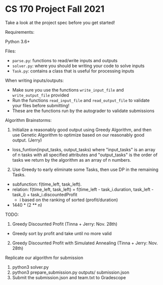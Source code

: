 # CS 170 Project Fall 2021

Take a look at the project spec before you get started!

Requirements:

Python 3.6+

Files:
- `parse.py`: functions to read/write inputs and outputs
- `solver.py`: where you should be writing your code to solve inputs
- `Task.py`: contains a class that is useful for processing inputs

When writing inputs/outputs:
- Make sure you use the functions `write_input_file` and `write_output_file` provided
- Run the functions `read_input_file` and `read_output_file` to validate your files before submitting!
- These are the functions run by the autograder to validate submissions


Algorithm Brainstorms:
1. Initialize a reasonably good output using Greedy Algorithm, and then use Genetic Algorithm to optimize based on our reasonably good output. (Jerry)
- loss_funtion(input_tasks, output_tasks) where "input_tasks" is an array of n tasks with all specified attributes and "output_tasks" is the order of tasks we return by the algorithm as an array of n numbers.



2. Use Greedy to early eliminate some Tasks, then use DP in the remaining Tasks. 
- subfunction: f(time_left, task_left).
- relation: f(time_left, task_left) = f(time_left - task_i.duration, task_left - task_i) + task_i.discountedProfit 
    - i based on the ranking of sorted (profit/duration)
- 1440 * (2 ** n)

TODO:
1. Greedy Discounted Profit (Tinna + Jerry: Nov. 28th)
- Greedy sort by profit and take until no more valid

2. Greedy Discounted Profit with Simulated Annealing (Tinna + Jerry: Nov. 28th)



Replicate our algorithm for submission
1. python3 solver.py
2. python3 prepare_submission.py outputs/ submission.json
3. Submit the submission.json and team.txt to Gradescope
